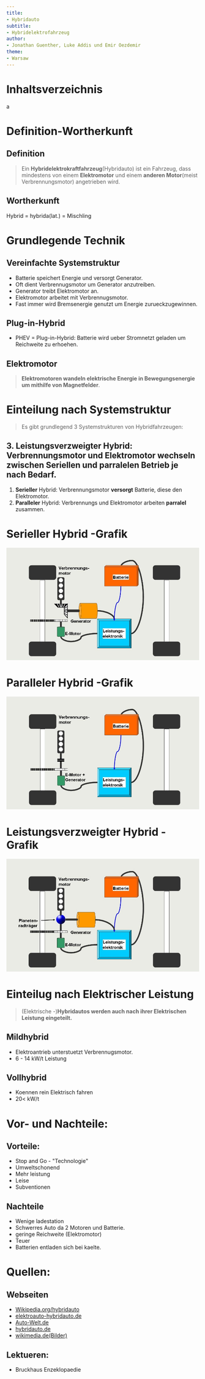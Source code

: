 ```yaml
---
title:
- Hybridauto
subtitle:
- Hybridelektrofahrzeug
author:
- Jonathan Guenther, Luke Addis und Emir Oezdemir
theme:
- Warsaw
---
```


# Inhaltsverzeichnis
a


# Definition-Wortherkunft
## Definition

> Ein **Hybridelektrokraftfahrzeug**(Hybridauto) ist ein Fahrzeug, dass mindestens von einem **Elektromotor** und einem **anderen Motor**(meist Verbrennungsmotor) angetrieben wird.


## Wortherkunft

Hybrid = hybrida(lat.) = Mischling

# Grundlegende Technik

## Vereinfachte Systemstruktur
- Batterie speichert Energie und versorgt Generator.
- Oft dient Verbrennugsmotor um Generator anzutreiben.
- Generator treibt Elektromotor an. 
- Elektromotor arbeitet mit Verbrennugsmotor.
- Fast immer wird Bremsenergie genutzt um Energie zurueckzugewinnen.

## Plug-in-Hybrid
- PHEV = Plug-in-Hybrid: Batterie wird ueber Stromnetzt geladen um Reichweite zu erhoehen.

## Elektromotor 
 > **Elektromotoren wandeln elektrische Energie in Bewegungsenergie um mithilfe von Magnetfelder**. 

# Einteilung nach Systemstruktur
> Es gibt grundlegend 3 Systemstrukturen von Hybridfahrzeugen:

## 3. **Leistungsverzweigter** Hybrid: Verbrennungsmotor und Elektromotor wechseln zwischen Seriellen und parralelen Betrieb je nach **Bedarf**.
 1. **Serieller** Hybrid: Verbrennungsmotor **versorgt** Batterie, diese den Elektromotor.
 2. **Paralleler** Hybrid: Verbrennungs und Elektromotor arbeiten **parralel** zusammen.

# Serieller Hybrid -Grafik
![Serieller Hybrid](img/serieller.jpg)

# Paralleler Hybrid -Grafik
![Paralleler Hybrid](img/paralleler.jpg)

# Leistungsverzweigter Hybrid - Grafik
![Leistungsverzweigter Hybrid](img/leistungsverzweigter.jpg)


# Einteilug nach Elektrischer Leistung

  > (Elektrische -)**Hybridautos werden auch nach ihrer Elektrischen Leistung eingeteilt.**


## **Mild**hybrid 
  - Elektroantrieb unterstuetzt Verbrennugsmotor.
  - 6 - 14 kW/t Leistung

## **Voll**hybrid 
  - Koennen rein Elektrisch fahren 
  - 20< kW/t

# Vor- und Nachteile: 

## Vorteile: 

- Stop and Go - "Technologie"
- Umweltschonend 
- Mehr leistung
- Leise
- Subventionen

## Nachteile

- Wenige ladestation
- Schwerres Auto da 2 Motoren und Batterie.
- geringe Reichweite (Elektromotor)
- Teuer
- Batterien entladen sich bei kaelte.

# Quellen:
## Webseiten
- [Wikipedia.org/hybridauto](https://de.wikipedia.org/wiki/Hybridelektrokraftfahrzeug)
- [elektroauto-hybridauto.de](http://www.elektroauto-hybridauto.de)
- [Auto-Welt.de](https://www.die-auto-welt.de/ratgeber/hybridfahrzeuge-vor-und-nachteile)
- [hybridauto.de](hybridauto.de)
- [wikimedia.de(Bilder)](commons.wikimedia.org/wiki/File:Prius2004.JPG)

## Lektueren:
  - Bruckhaus Enzeklopaedie

